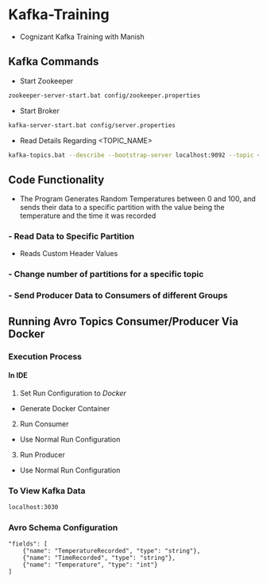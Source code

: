 # Kafka-Training
- Cognizant Kafka Training with Manish

## Kafka Commands
- Start Zookeeper
```sh
zookeeper-server-start.bat config/zookeeper.properties
```
- Start Broker
```sh
kafka-server-start.bat config/server.properties
```
- Read Details Regarding <TOPIC_NAME>
```sh
kafka-topics.bat --describe --bootstrap-server localhost:9092 --topic <TOPIC_NAME>
```

## Code Functionality
- The Program Generates Random Temperatures between 0 and 100, and sends their data to a specific partition with the value being the temperature and the time it was recorded
### - Read Data to Specific Partition
- Reads Custom Header Values

### - Change number of partitions for a specific topic
### - Send Producer Data to Consumers of different Groups

## Running Avro Topics Consumer/Producer Via Docker
### Execution Process
#### In IDE
1. Set Run Configuration to *Docker*
  * Generate Docker Container
2. Run Consumer
  * Use Normal Run Configuration
3. Run Producer
  * Use Normal Run Configuration

### To View Kafka Data
```sh
localhost:3030
```

### Avro Schema Configuration
~~~~
"fields": [
    {"name": "TemperatureRecorded", "type": "string"},
    {"name": "TimeRecorded", "type": "string"},
    {"name": "Temperature", "type": "int"}
]
~~~~
